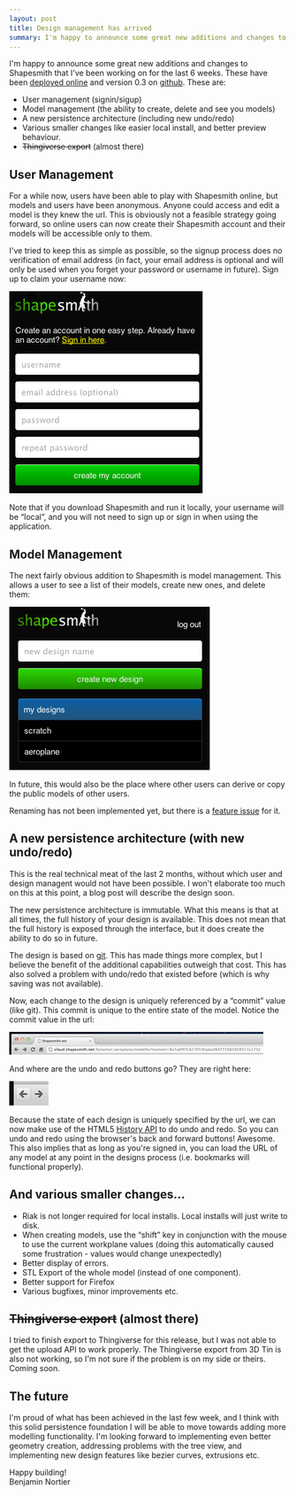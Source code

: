 ```yaml
---
layout: post
title: Design management has arrived
summary: I'm happy to announce some great new additions and changes to Shapesmith that I've been working on for the last 6 weeks. These have been deployed online and version 0.3 on github. 
---
```


I'm happy to announce some great new additions and changes to Shapesmith that I've been working on for the last 6 weeks. These have been [deployed online](http://cloud.shaesmith.net) and version 0.3 on [github](http://www.github.com/bjnortier/shapesmith). These are:

 * User management (signin/sigup)
 * Model management (the ability to create, delete and see you models)
 * A new persistence architecture (including new undo/redo)
 * Various smaller changes like easier local install, and better preview behaviour.
 * <del>Thingiverse export</del> (almost there)

User Management
---------------

For a while now, users have been able to play with Shapesmith online, but models and users have been anonymous. Anyone could access and edit a model is they knew the url. This is obviously not a feasible strategy going forward, so online users can now create their Shapesmith account and their models will be accessible only to them.

I've tried to keep this as simple as possible, so the signup process does no verification of email address (in fact, your email address is optional and will only be used when you forget your password or username in future). Sign up to claim your username now:

<div class="center"><a href="http://cloud.shapesmith.net/signup"><img src="/img/signup.png" alt="signup"></img></a></div>

Note that if you download Shapesmith and run it locally, your username will be &ldquo;local&rdquo;, and you will not need to sign up or sign in when using the application.

Model Management
----------------

The next fairly obvious addition to Shapesmith is model management. This allows a user to see a list of their models, create new ones, and delete them:

<div class="center"><img src="/img/designs.png" alt="designs page"></img></div>

In future, this would also be the place where other users can derive or copy the public models of other users.

Renaming has not been implemented yet, but there is a [feature issue](https://github.com/bjnortier/shapesmith/issues/8) for it. 

A new persistence architecture (with new undo/redo)
---------------------------------------------------

This is the real technical meat of the last 2 months, without which user and design managent would not have been possible. I won't elaborate too much on this at this point, a blog post will describe the design soon.

The new persistence architecture is immutable. What this means is that at all times, the full history of your design is available. This does not mean that the full history is exposed through the interface, but it does create the ability to do so in future. 

The design is based on [git](http://git-scm.com). This has made things more complex, but I believe the benefit of the additional capabilities outweigh that cost. This has also solved a problem with undo/redo that existed before (which is why saving was not available).

Now, each change to the design is uniquely referenced by a &ldquo;commit&rdquo; value (like git). This commit is unique to the entire state of the model. Notice the commit value in the url:

<div class="center"><img src="/img/commit_url.png" alt="commit url"></img></div>

And where are the undo and redo buttons go? They are right here:

<div class="center"><img src="/img/undoredo.png" alt="undo redo"></img></div>

Because the state of each design is uniquely specified by the url, we can now make use of the HTML5 [History API](http://www.w3.org/TR/html5/history.html) to do undo and redo. So you can undo and redo using the browser's back and forward buttons! Awesome. This also implies that as long as you're signed in, you can load the URL of any model at any point in the designs process (i.e. bookmarks will functional properly).

And various smaller changes...
-----------------------

 * Riak is not longer required for local installs. Local installs will just write to disk.
 * When creating models, use the  &ldquo;shift&rdquo; key in conjunction with the mouse to use the current workplane values (doing this automatically caused some frustration - values would change unexpectedly)
 * Better display of errors.
 * STL Export of the whole model (instead of one component).
 * Better support for Firefox
 * Various bugfixes, minor improvements etc.

<del>Thingiverse export</del> (almost there)
------------------------------

I tried to finish export to Thingiverse for this release, but I was not able to get the upload API to work properly. The Thingiverse export from 3D Tin is also not working, so I'm not sure if the problem is on my side or theirs. Coming soon.

The future
----------

I'm proud of what has been achieved in the last few week, and I think with this solid persistence foundation I will be able to move towards adding more modelling functionality. I'm looking forward to implementing even better geometry creation, addressing problems with the tree view, and implementing new design features like bezier curves, extrusions etc. 

Happy building!<br/>
Benjamin Nortier








